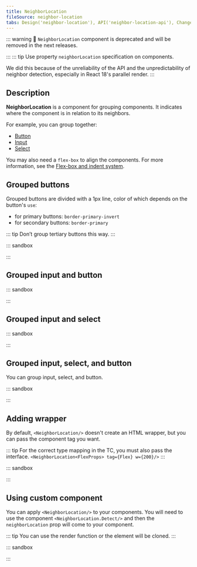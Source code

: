 ```yaml
---
title: NeighborLocation
fileSource: neighbor-location
tabs: Design('neighbor-location'), API('neighbor-location-api'), Changelog('neighbor-location-changelog')
---
```


::: warning
:rotating_light: `NeighborLocation` component is deprecated and will be removed in the next releases.

:::
::: tip
Use property `neighborLocation` specification on components.

We did this because of the unreliability of the API and the unpredictability of neighbor detection, especially in
React 18's parallel render.
:::

## Description

**NeighborLocation** is a component for grouping components. It indicates where the component is in relation to its
neighbors.

For example, you can group together:

- [Button](/components/button/button)
- [Input](/components/input/input)
- [Select](/components/select/select)

You may also need a `flex-box` to align the components. For more information, see
the [Flex-box and indent system](/layout/box-system/box-system).

## Grouped buttons

Grouped buttons are divided with a 1px line, color of which depends on the button's `use`:

* for primary buttons: `border-primary-invert`
* for secondary buttons: `border-primary`

::: tip
Don’t group tertiary buttons this way.
:::

::: sandbox

<script lang="tsx">
  export Demo from 'stories/components/neighbor-location/examples/grouped-buttons.tsx';
</script>

:::

## Grouped input and button

::: sandbox

<script lang="tsx">
  export Demo from 'stories/components/neighbor-location/examples/grouped-input-and-button.tsx';
</script>

:::

## Grouped input and select

::: sandbox

<script lang="tsx">
  export Demo from 'stories/components/neighbor-location/examples/grouped-input-and-select.tsx';
</script>

:::

## Grouped input, select, and button

You can group input, select, and button.

::: sandbox

<script lang="tsx">
  export Demo from 'stories/components/neighbor-location/examples/grouped-input,-select,-and-button.tsx';
</script>

:::

## Adding wrapper

By default, `<NeighborLocation/>` doesn't create an HTML wrapper, but you can pass the component tag you want.

::: tip
For the correct type mapping in the TC, you must also pass the interface.
`<NeighborLocation<FlexProps> tag={Flex} w={200}/>`
:::

::: sandbox

<script lang="tsx">
  export Demo from 'stories/components/neighbor-location/examples/adding-a-wrapper.tsx';
</script>

:::

## Using custom component

You can apply `<NeighborLocation/>` to your components. You will need to use the component `<NeighborLocation.Detect/>`
and
then the `neighborLocation` prop will come to your component.

::: tip
You can use the render function or the element will be cloned.
:::

::: sandbox

<script lang="tsx">
  export Demo from 'stories/components/neighbor-location/examples/using-a-custom-component.tsx';
</script>

:::

